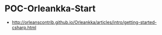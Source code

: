 # POC-Orleankka-Start
- http://orleanscontrib.github.io/Orleankka/articles/intro/getting-started-csharp.html